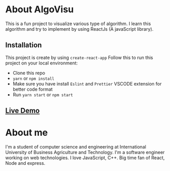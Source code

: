 # About AlgoVisu

This is a fun project to visualize various type of algorithm. I learn this algorithm and try to implement by using ReactJs (A javaScript library).

## Installation

This project is create by using `create-react-app`
Follow this to run this project on your local environment:

- Clone this repo
- `yarn` or `npm install`
- Make sure you have install `Eslint` and `Prettier` VSCODE extension for better code format
- Run `yarn start` or `npm start`

## [Live Demo](https://algovisu.netlify.app)

# About me

I'm a student of computer science and engineering at International University of Business Agriculture and Technology. I'm a software engineer working on web technologies. I love JavaScript, C++. Big time fan of React, Node and express.
